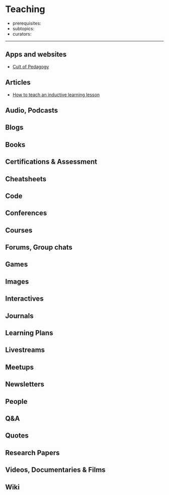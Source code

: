 # Teaching

- prerequisites:
- subtopics:
- curators:

------

## Apps and websites

- [Cult of Pedagogy](https://www.cultofpedagogy.com/)

## Articles

- [How to teach an inductive learning lesson](https://www.cultofpedagogy.com/inductive-learning/)

## Audio, Podcasts

## Blogs

## Books

## Certifications & Assessment

## Cheatsheets

## Code

## Conferences

## Courses

## Forums, Group chats

## Games

## Images

## Interactives

## Journals

## Learning Plans

## Livestreams

## Meetups

## Newsletters

## People

## Q&A

## Quotes

## Research Papers

## Videos, Documentaries & Films

## Wiki
